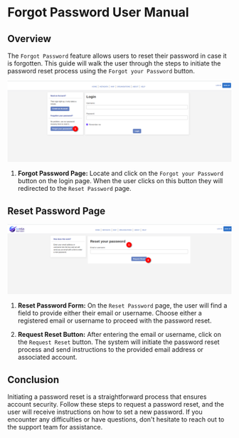 # Forgot Password User Manual

## Overview

The `Forgot Password` feature allows users to reset their password in case it is forgotten. This guide will walk the user through the steps to initiate the password reset process using the `Forgot your Password` button.

![forgot your password](./img/forgot-password-1.png)

1. **Forgot Password Page:** Locate and click on the `Forgot your Password` button on the login page. When the user clicks on this button they will redirected to the `Reset Password` page.

## Reset Password Page

![reset password](./img/forgot-password-2.png)

1. **Reset Password Form:** On the `Reset Password` page, the user will find a field to provide either their email or username. Choose either a registered email or username to proceed with the password reset.

2. **Request Reset Button:** After entering the email or username, click on the `Request Reset` button.
The system will initiate the password reset process and send instructions to the provided email address or associated account.

## Conclusion

Initiating a password reset is a straightforward process that ensures account security. Follow these steps to request a password reset, and the user will receive instructions on how to set a new password. If you encounter any difficulties or have questions, don't hesitate to reach out to the support team for assistance.
